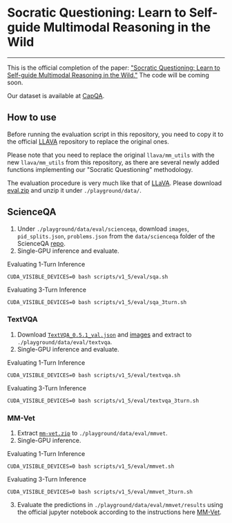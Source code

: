 # Socratic Questioning: Learn to Self-guide Multimodal Reasoning in the Wild
---

This is the official completion of the paper: ["Socratic Questioning: Learn to Self-guide Multimodal Reasoning in the Wild."](https://arxiv.org/abs/2501.02964) The code will be coming soon.

Our dataset is available at [CapQA](https://huggingface.co/datasets/wphu/CapQA).


## How to use

Before running the evaluation script in this repository, you need to copy it to the official [LLAVA](https://github.com/haotian-liu/LLaVA) repository to replace the original ones.

Please note that you need to replace the original `llava/mm_utils` with the new `llava/mm_utils` from this repository, as there are several newly added functions implementing our "Socratic Questioning" methodology.

The evaluation procedure is very much like that of [LLaVA](https://github.com/haotian-liu/LLaVA/blob/main/docs/Evaluation.md). Please download [eval.zip](https://drive.google.com/file/d/1atZSBBrAX54yYpxtVVW33zFvcnaHeFPy/view?usp=sharing) and unzip it under `./playground/data/`. 

## ScienceQA

1. Under `./playground/data/eval/scienceqa`, download `images`, `pid_splits.json`, `problems.json` from the `data/scienceqa` folder of the ScienceQA [repo](https://github.com/lupantech/ScienceQA).
2. Single-GPU inference and evaluate.

Evaluating 1-Turn Inference
```Shell
CUDA_VISIBLE_DEVICES=0 bash scripts/v1_5/eval/sqa.sh
```
Evaluating 3-Turn Inference
```Shell
CUDA_VISIBLE_DEVICES=0 bash scripts/v1_5/eval/sqa_3turn.sh
```
### TextVQA

1. Download [`TextVQA_0.5.1_val.json`](https://dl.fbaipublicfiles.com/textvqa/data/TextVQA_0.5.1_val.json) and [images](https://dl.fbaipublicfiles.com/textvqa/images/train_val_images.zip) and extract to `./playground/data/eval/textvqa`.
2. Single-GPU inference and evaluate.

Evaluating 1-Turn Inference
```Shell
CUDA_VISIBLE_DEVICES=0 bash scripts/v1_5/eval/textvqa.sh
```

Evaluating 3-Turn Inference
```Shell
CUDA_VISIBLE_DEVICES=0 bash scripts/v1_5/eval/textvqa_3turn.sh
```
### MM-Vet

1. Extract [`mm-vet.zip`](https://github.com/yuweihao/MM-Vet/releases/download/v1/mm-vet.zip) to `./playground/data/eval/mmvet`.
2. Single-GPU inference.

Evaluating 1-Turn Inference
```Shell
CUDA_VISIBLE_DEVICES=0 bash scripts/v1_5/eval/mmvet.sh
```
Evaluating 3-Turn Inference
```Shell
CUDA_VISIBLE_DEVICES=0 bash scripts/v1_5/eval/mmvet_3turn.sh
```

3. Evaluate the predictions in `./playground/data/eval/mmvet/results` using the official jupyter notebook according to the instructions here [MM-Vet](https://github.com/yuweihao/MM-Vet).

